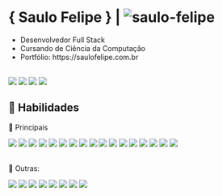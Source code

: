 <!--<img src="./assets/top.svg" />-->

<h1>
  { Saulo Felipe } | <img src="https://komarev.com/ghpvc/?username=saulo-felipe&label=Profile%20views&color=blue&style=flat" alt="saulo-felipe" />
</h1>

<ul>
  <li>Desenvolvedor Full Stack</li>
  <li>Cursando de Ciência da Computação</li>
  <li>Portfólio: https://saulofelipe.com.br</li>
</ul>
<br>
<span>
  <a href="https://www.linkedin.com/in/saulo-felipe-083657232/"><img src="https://img.shields.io/badge/LinkedIn-0077B5?style=for-the-badge&logo=linkedin&logoColor=white" /></a>
  <a href="https://api.whatsapp.com/send?phone=5583991389085&text=Ol%C3%A1"><img src="https://img.shields.io/badge/WhatsApp-25D366?style=for-the-badge&logo=whatsapp&logoColor=white" /></a>
  <a href="https://t.me/5583991389085"><img src="https://img.shields.io/badge/Telegram-2CA5E0?style=for-the-badge&logo=telegram&logoColor=white" /></a>
  <a href="mailto:saulofelipe.dev@gmail.com?subject=Digite sobre o assunto :D"><img src="https://img.shields.io/badge/Gmail-D14836?style=for-the-badge&logo=gmail&logoColor=white" /></a>
</span>

<h2>📌 Habilidades</h2>

<span>👑 Principais</span>

<span>
  <code><img src="https://skillicons.dev/icons?i=javascript" /></code>
  <code><img src="https://skillicons.dev/icons?i=typescript" /></code>
  <code><img src="https://skillicons.dev/icons?i=docker" /></code>
  <code><img src="https://skillicons.dev/icons?i=tailwind" /></code>
  <code><img src="https://skillicons.dev/icons?i=prisma" /></code>
  <code><img src="https://skillicons.dev/icons?i=nest" /></code>
  <code><img src="https://skillicons.dev/icons?i=express" /></code>
  <code><img src="https://skillicons.dev/icons?i=nodejs" /></code>
  <code><img src="https://skillicons.dev/icons?i=react" /></code>
  <code><img src="https://skillicons.dev/icons?i=nextjs" /></code>
  <code><img src="https://skillicons.dev/icons?i=html" /></code>
  <code><img src="https://skillicons.dev/icons?i=css" /></code>
  <code><img src="https://skillicons.dev/icons?i=sass" /></code>
  <code><img src="https://skillicons.dev/icons?i=postgres" /></code>
  <code><img src="https://skillicons.dev/icons?i=styledcomponents" /></code>
  <code><img src="https://skillicons.dev/icons?i=git" /></code>
  <code><img src="https://skillicons.dev/icons?i=python" /></code>
</span>

<br>
<br>

<span>🤖 Outras:</span>

<span>
  <code><img src="https://skillicons.dev/icons?i=java" /></code>
  <code><img src="https://skillicons.dev/icons?i=c" /></code>
  <code><img src="https://skillicons.dev/icons?i=mysql" /></code>
  <code><img src="https://skillicons.dev/icons?i=spring" /></code>
  <code><img src="https://skillicons.dev/icons?i=redux" /></code>
  <code><img src="https://skillicons.dev/icons?i=bootstrap" /></code>
  <code><img src="https://skillicons.dev/icons?i=mongo" /></code>
  <code><img src="https://skillicons.dev/icons?i=aws" /></code>
</span>

<br />
<br />

